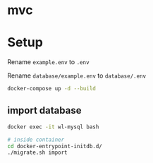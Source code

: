 # mvc

# Setup

Rename `example.env` to `.env`

Rename `database/example.env` to `database/.env`



```bash
docker-compose up -d --build 
```

## import database 

```bash
docker exec -it wl-mysql bash

# inside container
cd docker-entrypoint-initdb.d/ 
./migrate.sh import
```
